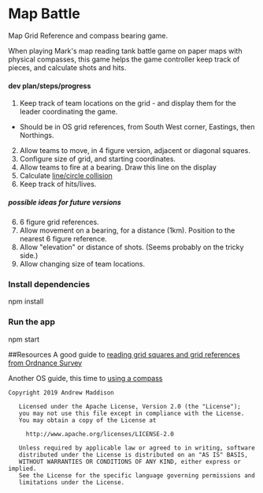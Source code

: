# Map Battle

Map Grid Reference and compass bearing game.

When playing Mark's map reading tank battle game on paper maps with physical compasses, this game helps the game controller keep track of pieces, and calculate shots and hits.

#### dev plan/steps/progress
1. Keep track of team locations on the grid - and display them for the leader coordinating the game.
  - Should be in OS grid references, from South West corner, Eastings, then Northings.
2. Allow teams to move, in 4 figure version, adjacent or diagonal squares.
3. Configure size of grid, and starting coordinates.
3. Allow teams to fire at a bearing. Draw this line on the display
4. Calculate [line/circle collision](http://www.jeffreythompson.org/collision-detection/line-circle.php)
5. Keep track of hits/lives.

##### possible ideas for future versions
6. 6 figure grid references.
7. Allow movement on a bearing, for a distance (1km). Position to the nearest 6 figure reference.
8. Allow "elevation" or distance of shots. (Seems probably on the tricky side.)
9. Allow changing size of team locations.

### Install dependencies
npm install
### Run the app
npm start

##Resources
A good guide to [reading grid squares and grid references from Ordnance Survey](https://getoutside.ordnancesurvey.co.uk/guides/beginners-guide-to-grid-references/)

Another OS guide, this time to [using a compass](https://getoutside.ordnancesurvey.co.uk/guides/beginners-guide-to-using-a-compass/)
```
Copyright 2019 Andrew Maddison

   Licensed under the Apache License, Version 2.0 (the "License");
   you may not use this file except in compliance with the License.
   You may obtain a copy of the License at

     http://www.apache.org/licenses/LICENSE-2.0

   Unless required by applicable law or agreed to in writing, software
   distributed under the License is distributed on an "AS IS" BASIS,
   WITHOUT WARRANTIES OR CONDITIONS OF ANY KIND, either express or implied.
   See the License for the specific language governing permissions and
   limitations under the License.
```
